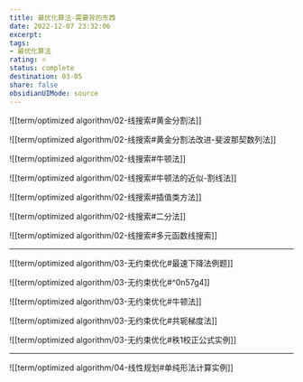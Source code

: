 ```yaml
---
title: 最优化算法-需要背的东西
date: 2022-12-07 23:32:06
excerpt: 
tags: 
- 最优化算法
rating: ⭐
status: complete 
destination: 03-05 
share: false
obsidianUIMode: source
---
```


![[term/optimized algorithm/02-线搜索#黄金分割法]]

![[term/optimized algorithm/02-线搜索#黄金分割法改进-斐波那契数列法]]

![[term/optimized algorithm/02-线搜索#牛顿法]]

![[term/optimized algorithm/02-线搜索#牛顿法的近似-割线法]]

![[term/optimized algorithm/02-线搜索#插值类方法]]

![[term/optimized algorithm/02-线搜索#二分法]]

![[term/optimized algorithm/02-线搜索#多元函数线搜索]]


----

![[term/optimized algorithm/03-无约束优化#最速下降法例题]]

![[term/optimized algorithm/03-无约束优化#^0n57g4]]

![[term/optimized algorithm/03-无约束优化#牛顿法]]

![[term/optimized algorithm/03-无约束优化#共轭梯度法]]

![[term/optimized algorithm/03-无约束优化#秩1校正公式实例]]

----

![[term/optimized algorithm/04-线性规划#单纯形法计算实例]]

